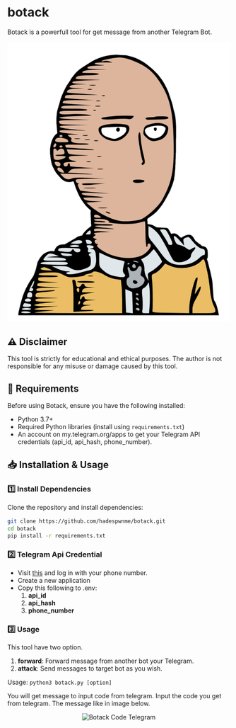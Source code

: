 # botack
Botack is a powerfull tool for get message from another Telegram Bot.

<p align="center">
  <img src="img/saitama.png" alt="Botack">
</p>

## ⚠ Disclaimer
This tool is strictly for educational and ethical purposes.
The author is not responsible for any misuse or damage caused by this tool.

## 📌 Requirements
Before using Botack, ensure you have the following installed:  
- Python 3.7+  
- Required Python libraries (install using `requirements.txt`)
- An account on my.telegram.org/apps to get your Telegram API credentials (api_id, api_hash, phone_number).

## 📥 Installation & Usage
### 1️⃣ Install Dependencies
Clone the repository and install dependencies:  
```bash
git clone https://github.com/hadespwnme/botack.git
cd botack
pip install -r requirements.txt
```
### 2️⃣ Telegram Api Credential 
- Visit [this](my.telegram.org/apps) and log in with your phone number.
- Create a new application
- Copy this following to .env:
  1. **api_id**
  2. **api_hash**
  3. **phone_number**

### 3️⃣ Usage 
This tool have two option.
1. **forward**: Forward message from another bot your Telegram.
2. **attack**: Send messages to target bot as you wish.

Usage: ```python3 botack.py [option]```

You will get message to input code from telegram. Input the code you get from telegram. The message like in image below.

<p align="center">
  <img src="img/require.png" alt="Botack Code Telegram">
</p>
